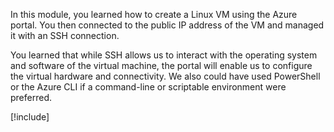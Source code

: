 In this module, you learned how to create a Linux VM using the Azure portal. You then connected to the public IP address of the VM and managed it with an SSH connection. 

You learned that while SSH allows us to interact with the operating system and software of the virtual machine, the portal will enable us to configure the virtual hardware and connectivity. We also could have used PowerShell or the Azure CLI if a command-line or scriptable environment were preferred.

<!-- Cleanup sandbox -->
[!include[](../../../includes/azure-sandbox-cleanup.md)]
